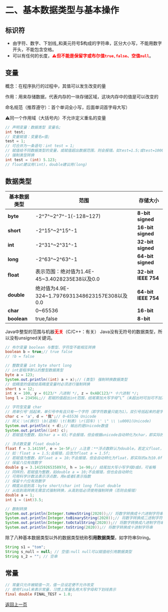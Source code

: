 # 二、基本数据类型与基本操作

## 标识符

 * 由字符、数字、下划线_和美元符号$构成的字符串，区分大小写，不能用数字开头，不能包含空格。
 * 可以有任何的长度，<b style="color:red">⚠但不能是保留字或布尔值`true,false`、空值`null`</b>。

## 变量

概念：在程序执行的过程中，其值可以发生改变的量

作用：用来存储数据，代表内存的一块存储区域，这块内存中的值是可以改变的

命名规范（推荐遵守）：首个单词全小写，后面单词首字母大写）

⚠️同一个作用域（大括号内）不允许定义重名的变量

```java
// 声明变量：数据类型 变量名;
int test;
// 变量赋值：变量名=值;
test = 1;
// 可合并为一条语句：int test = 1;
// 赋值给不同数据类型的变量，或赋值超出数据范围，则会报错。如test=1.5;或test=1000000000000000;或test=10L;会报错
// 强制类型转换
int test = (int) 5.123;
// float建议用(int)，double建议用(long)
```

## 数据类型

| **基本数据类型**   | **范围**                                | **存储大小**        |
| ---------- | --------------------------------------- | ------------------- |
| **byte**   | -2^7^~2^7^-1(-128~127)                            | **8-bit signed**    |
| **short**  | -2^15^~2^15^-1                          | **16-bit signed**   |
| **int**    | -2^31^~2^31^-1                          | **32-bit signed**   |
| **long**   | -2^63^~2^63^-1                          | **64-bit signed**   |
| **float**  | 表示范围：绝对值为1.4E-45~3.4028235E38以及0.0  | **32-bit IEEE 754** |
| **double** | 绝对值为4.9E-324~1.7976931348623157E308以及0.0 | **64-bit IEEE 754** |
| **char**   | 0~65536 | **16-bit** |
| **boolean**   | true,false | **8-bit** |

Java中整型的范围与机器<b style="color:red">无关</b>（C/C++：有关）
Java没有无符号的数据类型，所以没有unsigned关键词。

```java
// 布尔变量 boolean 与整型、字符型不能相互转换
boolean b = true;// true false
// !b = false

// 整数变量 int byte short long
// int是程序默认的整型数据类型
byte a = 123;
System.out.println((int) a + x);// (类型) 强制转换数据类型
// 低精度的值赋给高精度变量时必须进行强制转换
short s = 12;
int x = 100, y = 0123/* 八进制 */, z = 0xABC123/* 十六进制 */;
long l = 23456L;// 若赋的值超出int范围，结尾需加大写字母“L”（未超出时可加可不加）

// 字符型变量 char
// 用单引号'括起来，单引号中有且只有一个字符（即字符数量只能为1）。双引号括起来的是字符串
char c = 'a', d = '我';// 0~65536 Unicode
// 转义：\n(换行) \b(退格) \t(制表) \r(回车) \' \" \\ \u0001(Unicode)
System.out.println(c + d);// 输出的是Unicode数值
System.out.println((int) c);
// 若赋值为整数，如char a = 65;不会报错，但会根据unicode自动转化为char，即实际的a为'A'（可以赋值0~65536范围内的int值）

// 浮点数变量 float double
float f = 3.14159f, e = 1e-5F;// ⚠️注意：**浮点数默认为double。若定义float，结尾需加大写或小写字母F或f。**
// 如：float a = 1.5;会报错，应改为float a = 1.5f;
// 若赋值为整数，如float a = 10;不会报错，但会自动转化为float，即实际的a为10.0f
// 保留八位有效数字
double g = 3.1415926535897d, h = 1e-90;// 结尾加大写小写字母D或d，可省略
// 同样的，若赋值为整数，如double a = 10;不会报错，但也会自动转化
// 可用科学计数法表示浮点数，用e或者E表示指数
// 保留十六位有效数字
// 精度从低到高：byte short/char int long float double
// 从低到高转换无需显式强制转换，从高到低必须使用强制转换（否则会报错）
double a = 1;
int i = (int)3.5;
```



```java
// 数制转换
System.out.println(Integer.toHexString(2020));// 将数字转换成十六进制字符串
System.out.println(Integer.toBinaryString(2020));// 将数字转换成二进制字符串
System.out.println(Integer.toOctalString(2020));// 将数字转换成八进制字符串
System.out.println(Integer.toString(2020));// 将数字转换成十进制字符串
```

除了八种基本数据类型以外的数据类型统称**引用数据类型**，如字符串String。

```Java
String s1 = "tom";
String s_null = null; // 空值:null null可以赋值给引用数据类型
String s_2 = ""; // 空串 
```



## 常量

```java
// 常量只允许被赋值一次，值一旦设定便不允许改变
// 使用final来表示常量，习惯上常量名用大写字母和下划线表示
final double FINAL_TEST = 1.0;
```


[返回上一页](java.md)
